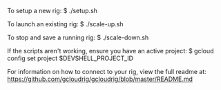 
To setup a new rig:
$ ./setup.sh

To launch an existing rig:
$ ./scale-up.sh

To stop and save a running rig:
$ ./scale-down.sh

If the scripts aren't working, ensure you have an active project:
$ gcloud config set project $DEVSHELL_PROJECT_ID

For information on how to connect to your rig, view the full readme at:
https://github.com/gcloudrig/gcloudrig/blob/master/README.md
